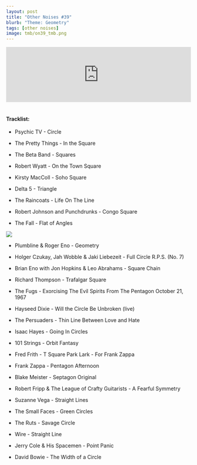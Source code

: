```yaml
---
layout: post
title: "Other Noises #39"
blurb: "Theme: Geometry"
tags: [other noises]
image: tmb/on39_tmb.png
---
```



<iframe scrolling="no" id="hearthis_at_track_3027883" width="100%" height="150" src="https://hearthis.at/embed/3027883/transparent_black/?hcolor=&color=&style=2&block_size=2&block_space=1&background=1&waveform=0&cover=0&autoplay=0&css=" frameborder="0" allowtransparency allow="autoplay"><p>Listen to <a href="https://hearthis.at/zerocc/other-noises-39-28319-geometry/" target="_blank">Other Noises #39 (28/3/19) - GEOMETRY</a> <span>by</span><a href="https://hearthis.at/zerocc/" target="_blank" >Zero</a> <span>on</span> <a href="https://hearthis.at/" target="_blank">hearthis.at</a></p></iframe>
&nbsp;

#### Tracklist:

- Psychic TV - Circle

- The Pretty Things - In the Square
- The Beta Band - Squares
- Robert Wyatt - On the Town Square
- Kirsty MacColl - Soho Square

- Delta 5 - Triangle
- The Raincoats - Life On The Line
- Robert Johnson and Punchdrunks - Congo Square
- The Fall - Flat of Angles

![](https://lh3.googleusercontent.com/7GiZRhMzrt29dsxde0aHlrA0EDGfWA-WTDsecaE3aQBi1MEVo6hCFdrMV-SMsKCUahERARK_3R321Y5MrbrOKtd6LQSkIWj3Wn9bF8E7TYTgHP74wdlYvHDUZPfnbsOtcvSu86IWDYvrdW6vRqjeYZ97fY3NAMutE9yzmCRYb5L8exTXXRArql3VGm3aGq1tLbOb26Ss_JZDunebVpWrJHa651B6yCFfhNNaYe95d1mVJG3aAhkN_rVGAjmTRVaac7a296fmqe201bxAQ88F_N5uE6zzSIj6hPn_4MiMWuUCoyLjbAlpSVYH1iSHuXwnWk1Dj9VgY-tbr-8tQeovTMPTWqdLJpmUo7PLWyhhWhh2vLwwL41YP03CU7PWrfhPfIQeXSbNGexu-EfclrqBg7QP8L71F4ElTAmv6huvycJI9Z3eJn1An02gW8rwLddqEFK2DooCtzDMcnM5p30Xt0ci3Mbjp4gu81Uh2Ic4eOFMKgQHLv7xmvHLa-FrcAP4YipcDR6T1fnBgyhLP2uk6gcMnt-zmTYKacF9RGdoBy2B4GKHGSVYoRlQWM89uinnpZ7jlX6lojBGRBOQEHUPhyfufONNscfXAiaQAWhiwJaxA98iLnq3VD4k8FFrwl0poLUP2JF6k6FMiJ5mPBbHD9Su=w595-h588-no)

- Plumbline & Roger Eno - Geometry
- Holger Czukay, Jah Wobble & Jaki Liebezeit - Full Circle R.P.S. (No. 7)
- Brian Eno with Jon Hopkins & Leo Abrahams - Square Chain

- Richard Thompson - Trafalgar Square
- The Fugs - Exorcising The Evil Spirits From The Pentagon October 21, 1967
- Hayseed Dixie - Will the Circle Be Unbroken (live)

- The Persuaders - Thin Line Between Love and Hate
- Isaac Hayes - Going In Circles
- 101 Strings - Orbit Fantasy

- Fred Frith - T Square Park Lark - For Frank Zappa
- Frank Zappa - Pentagon Afternoon
- Blake Meister - Septagon Original

- Robert Fripp & The League of Crafty Guitarists - A Fearful Symmetry
- Suzanne Vega - Straight Lines
- The Small Faces - Green Circles

- The Ruts - Savage Circle
- Wire - Straight Line
- Jerry Cole & His Spacemen - Point Panic

- David Bowie - The Width of a Circle
